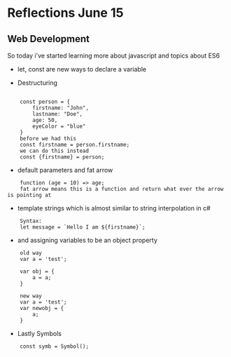 # Reflections June 15

## Web Development

So today i've started learning more about javascript and topics about ES6

- let, const are new ways to declare a variable

- Destructuring
```

    const person = {
        firstname: "John",
        lastname: "Doe",
        age: 50,
        eyeColor = "blue"
    }
    before we had this
    const firstname = person.firstname;
    we can do this instead
    const {firstname} = person;
```
- default parameters and fat arrow
```
    function (age = 10) => age;
    fat arrow means this is a function and return what ever the arrow is pointing at
```

- template strings which is almost similar to string interpolation in c#

```
    Syntax:
    let message = `Hello I am ${firstname}`;
``` 

- and assigning variables to be an object property
```
    old way
    var a = 'test';

    var obj = {
        a = a;
    }

    new way
    var a = 'test';
    var newobj = {
        a;
    }
```

- Lastly Symbols 
```
    const symb = Symbol();
```
